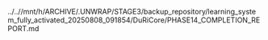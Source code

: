 ../..//mnt/h/ARCHIVE/.UNWRAP/STAGE3/backup_repository/learning_system_fully_activated_20250808_091854/DuRiCore/PHASE14_COMPLETION_REPORT.md